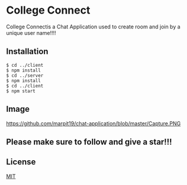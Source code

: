 # College Connect 

College Connectis a Chat Application used to create room and join by a unique user name!!!!

## Installation 

```
$ cd ../client
$ npm install
$ cd ../server
$ npm install
$ cd ../client
$ npm start
```
## Image

https://github.com/marpit19/chat-application/blob/master/Capture.PNG

## Please make sure to follow and give a star!!!

## License
[MIT](https://choosealicense.com/licenses/mit/)


